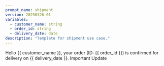 ```yaml
---
prompt_name: shipment 
version: 20250326-01
variables:
  - customer_name: string
  - order_id: string
  - delivery_date: date
description: "Template for shipment use case."
---
```


Hello {{ customer_name }}, your order (ID: {{ order_id }}) is confirmed for delivery on {{ delivery_date }}. Important Update
